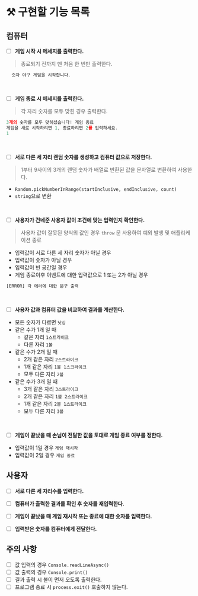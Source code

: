 # ⚒ 구현할 기능 목록


## 컴퓨터

- [ ] **게임 시작 시 메세지를 출력한다.**
> 종료되기 전까지 맨 처음 한 번만 출력한다.
```javascript
  숫자 야구 게임을 시작합니다.
```
<br/>

- [ ] **게임 종료 시 메세지를 출력한다.**
> 각 자리 숫자를 모두 맞힌 경우 출력한다.
```javascript
3개의 숫자를 모두 맞히셨습니다! 게임 종료
게임을 새로 시작하려면 1, 종료하려면 2를 입력하세요.
1
```
<br/>

- [ ] **서로 다른 세 자리 랜덤 숫자를 생성하고 컴퓨터 값으로 저장한다.**
> 1부터 9사이의 3개의 랜덤 숫자가 배열로 반환된 값을 문자열로 변환하여 사용한다.
- `Random.pickNumberInRange(startInclusive, endInclusive, count)`
- `string`으로 변환
<br/>

- [ ] **사용자가 건네준 사용자 값이 조건에 맞는 입력인지 확인한다.**
> 사용자 값이 잘못된 양식의 값인 경우 `throw` 문 사용하여 예외 발생 및 애플리케이션 종료
- 입력값이 서로 다른 세 자리 숫자가 아닐 경우
- 입력값이 숫자가 아닐 경우
- 입력값이 빈 공간일 경우 
- 게임 종료이후 이벤트에 대한 입력값으로 1 또는 2가 아닐 경우
```javascript
[ERROR] 각 에러에 대한 문구 출력
```
<br/>

- [ ] **사용자 값과 컴퓨터 값을 비교하여 결과를 계산한다.**
- 모든 숫자가 다르면 `낫싱`
- 같은 수가 1개 일 때 <br/>
    - 같은 자리 `1스트라이크`
    - 다른 자리 `1볼`
- 같은 수가 2개 일 때 <br/>
    - 2개 같은 자리 `2스트라이크`
    - 1개 같은 자리 `1볼 1스크라이크`
    - 모두 다른 자리 `2볼`
- 같은 수가 3개 일 때 <br/>
    - 3개 같은 자리 `3스트라이크`
    - 2개 같은 자리 `1볼 2스트라이크`
    - 1개 같은 자리 `2볼 1스트라이크`
    - 모두 다른 자리 `3볼`
<br/>

- [ ] **게임이 끝났을 때 손님이 전달한 값을 토대로 게임 종료 여부를 정한다.**
- 입력값이 1일 경우 `게임 재시작`
- 입력값이 2일 경우 `게임 종료`


## 사용자 
- [ ] **서로 다른 세 자리수를  입력한다.**

- [ ] **컴퓨터가 출력한 결과를 확인 후 숫자를 재입력한다.**

- [ ] **게임이 끝났을 때 게임 재시작 또는 종료에 대한 숫자를 입력한다.**

- [ ] **입력받은 숫자를 컴퓨터에게 전달한다.**

 
## 주의 사항 
- [ ] 값 입력의 경우 `Console.readLineAsync()`
- [ ] 값 출력의 경우 `Console.print()` 
- [ ] 결과 출력 시 볼이 먼저 오도록 출력한다.
- [ ] 프로그램 종료 시 `process.exit()` 호출하지 않는다.